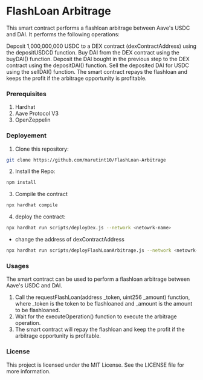 # FlashLoan Arbitrage

This smart contract performs a flashloan arbitrage between Aave's USDC and DAI. It performs the following operations:

Deposit 1,000,000,000 USDC to a DEX contract (dexContractAddress) using the depositUSDC() function.
Buy DAI from the DEX contract using the buyDAI() function.
Deposit the DAI bought in the previous step to the DEX contract using the depositDAI() function.
Sell the deposited DAI for USDC using the sellDAI() function.
The smart contract repays the flashloan and keeps the profit if the arbitrage opportunity is profitable.

### Prerequisites

1. Hardhat
2. Aave Protocol V3
3. OpenZeppelin

### Deployement

1. Clone this repository:

```bash
git clone https://github.com/marutint10/FlashLoan-Arbitrage
```

2. Install the Repo:

```bash
npm install
```

3. Compile the contract

```bash
npx hardhat compile
```

4. deploy the contract:

```bash
npx hardhat run scripts/deployDex.js --network <netowrk-name>
```

- change the address of dexContractAddress

```bash
npx hardhat run scripts/deployFlashLoanArbitrage.js --network <netowrk-name>
```

### Usages

The smart contract can be used to perform a flashloan arbitrage between Aave's USDC and DAI.

1. Call the requestFlashLoan(address \_token, uint256 \_amount) function, where \_token is the token to be flashloaned and \_amount is the amount to be flashloaned.
2. Wait for the executeOperation() function to execute the arbitrage operation.
3. The smart contract will repay the flashloan and keep the profit if the arbitrage opportunity is profitable.

### License

This project is licensed under the MIT License. See the LICENSE file for more information.
